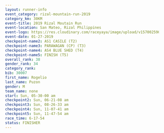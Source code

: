 ```yaml
---
layout: runner-info 
event_category: rizal-mountain-run-2019 
category_km: 30KM 
event-title: 2019 Rizal Moutain Run 
event-location: San Mateo, Rizal Philippines 
event-logo: https://res.cloudinary.com/raceyaya/image/upload/v1570025909/logo/rizal-mountain_gkfete.jpg 
event-date: 01-27-2019 
checkpoint-name2: AS1 CASILE (T2) 
checkpoint-name3: PARAWAGAN (CP) (T3) 
checkpoint-name4: AS4 BLUE SHED (T4) 
checkpoint-name5: FINISH (T5) 
overall_rank: 38
gender_rank: 34
category_rank: 
bib: 30007
first_name: Rogelio
last_name: Puzon
gender: M
team_name: none
start: Sun, 05-30-00 am
checkpoint2: Sun, 06-21-08 am
checkpoint3: Sun, 08-26-33 am
checkpoint4: Sun, 11-07-41 am
checkpoint5: Sun, 11-47-54 am
race_time: 6-17-54
status: FINISHER
---
```

